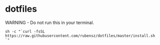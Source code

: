 # dotfiles

WARNING - Do not run this in your terminal. 

```
sh -c "`curl -fsSL https://raw.githubusercontent.com/rubensz/dotfiles/master/install.sh `"
```
